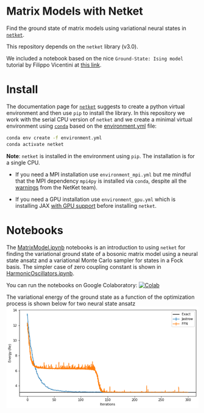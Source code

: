 # Matrix Models with Netket

Find the ground state of matrix models using variational neural states in [`netket`](https://www.netket.org).

This repository depends on the `netket` library (v3.0).

We included a notebook based on the nice `Ground-State: Ising model` tutorial by Filippo Vicentini at [this link](https://netket.readthedocs.io/en/latest/tutorials/gs-ising.html).

# Install

The documentation page for [`netket`](https://www.netket.org/getting_started.html) suggests to create a python virtual environment and then use `pip` to install the library.
In this repository we work with the serial CPU version of `netket` and we create a minimal virtual environment using [`conda`](https://docs.conda.io/projects/conda/en/latest/) based on the [environment.yml](./environment.yml) file:

```bash
conda env create -f environment.yml
conda activate netket
```

**Note**: `netket` is installed in the environment using `pip`. The installation is for a single CPU.

* If you need a MPI installation use `environment_mpi.yml` but me mindful that the MPI dependency `mpi4py` is installed via `conda`, despite all the [warnings](https://netket.readthedocs.io/en/latest/docs/install.html#mpi) from the NetKet team).
 
* If you need a GPU installation use `environment_gpu.yml` which is installing JAX [with GPU support](https://netket.readthedocs.io/en/latest/docs/install.html#gpu-support) before installing `netket`.

# Notebooks

The [MatrixModel.ipynb](./notebooks/MatrixModel.ipynb) notebooks is an introduction to using `netket` for finding the variational ground state of a bosonic matrix model using a neural state ansatz and a variational Monte Carlo sampler for states in a Fock basis.
The simpler case of zero coupling constant is shown in [HarmonicOscillators.ipynb](./notebooks/HarmonicOscillators.ipynb).

You can run the notebooks on Google Colaboratory: [![Colab](https://colab.research.google.com/assets/colab-badge.svg)](https://colab.research.google.com/github/erinaldi/bmn2-netket/blob/main/notebooks/MatrixModel.ipynb)

The variational energy of the ground state as a function of the optimization process is shown below for two neural state ansatz
![energy figure](figures/energy_vs_iterations.png)